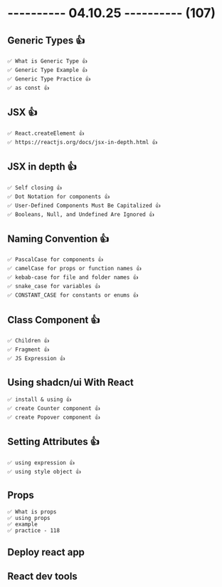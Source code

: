 # ---------- 04.10.25 ---------- (107)

## Generic Types 👍

    ✅ What is Generic Type 👍
    ✅ Generic Type Example 👍
    ✅ Generic Type Practice 👍
    ✅ as const 👍

## JSX 👍

    ✅ React.createElement 👍
    ✅ https://reactjs.org/docs/jsx-in-depth.html 👍

## JSX in depth 👍

    ✅ Self closing 👍
    ✅ Dot Notation for components 👍
    ✅ User-Defined Components Must Be Capitalized 👍
    ✅ Booleans, Null, and Undefined Are Ignored 👍

## Naming Convention 👍

    ✅ PascalCase for components 👍
    ✅ camelCase for props or function names 👍
    ✅ kebab-case for file and folder names 👍
    ✅ snake_case for variables 👍
    ✅ CONSTANT_CASE for constants or enums 👍

## Class Component 👍

    ✅ Children 👍
    ✅ Fragment 👍
    ✅ JS Expression 👍

## Using shadcn/ui With React

    ✅ install & using 👍
    ✅ create Counter component 👍
    ✅ create Popover component 👍

## Setting Attributes 👍

    ✅ using expression 👍
    ✅ using style object 👍

## Props

    ✅ What is props
    ✅ using props
    ✅ example
    ✅ practice - 118

## Deploy react app

## React dev tools
